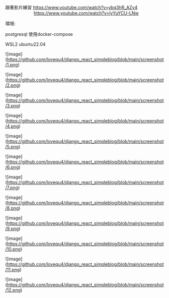 跟著影片練習 https://www.youtube.com/watch?v=ybq3hR_AZy4  
&nbsp;&nbsp;&nbsp;&nbsp;&nbsp;&nbsp;&nbsp;&nbsp;&nbsp;&nbsp;&nbsp;&nbsp;&nbsp;&nbsp;&nbsp;&nbsp;&nbsp;&nbsp;&nbsp;&nbsp;&nbsp;&nbsp; https://www.youtube.com/watch?v=lyYuYCU-LNw


環境:

postgresql 使用docker-compose

WSL2 ubuntu22.04


![image] (https://github.com/lovequ4/django_react_simpleblog/blob/main/screenshot/1.png)

![image] (https://github.com/lovequ4/django_react_simpleblog/blob/main/screenshot/2.png)

![image] (https://github.com/lovequ4/django_react_simpleblog/blob/main/screenshot/3.png)

![image] (https://github.com/lovequ4/django_react_simpleblog/blob/main/screenshot/4.png)

![image] (https://github.com/lovequ4/django_react_simpleblog/blob/main/screenshot/5.png)

![image] (https://github.com/lovequ4/django_react_simpleblog/blob/main/screenshot/6.png)

![image] (https://github.com/lovequ4/django_react_simpleblog/blob/main/screenshot/7.png)

![image] (https://github.com/lovequ4/django_react_simpleblog/blob/main/screenshot/8.png)

![image] (https://github.com/lovequ4/django_react_simpleblog/blob/main/screenshot/9.png)

![image] (https://github.com/lovequ4/django_react_simpleblog/blob/main/screenshot/10.png)

![image] (https://github.com/lovequ4/django_react_simpleblog/blob/main/screenshot/11.png)

![image] (https://github.com/lovequ4/django_react_simpleblog/blob/main/screenshot/12.png)
